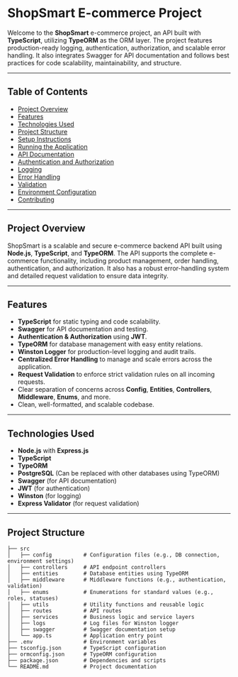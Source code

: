 # ShopSmart E-commerce Project

Welcome to the **ShopSmart** e-commerce project, an API built with **TypeScript**, utilizing **TypeORM** as the ORM layer. The project features production-ready logging, authentication, authorization, and scalable error handling. It also integrates Swagger for API documentation and follows best practices for code scalability, maintainability, and structure.

---

## Table of Contents

- [Project Overview](#project-overview)
- [Features](#features)
- [Technologies Used](#technologies-used)
- [Project Structure](#project-structure)
- [Setup Instructions](#setup-instructions)
- [Running the Application](#running-the-application)
- [API Documentation](#api-documentation)
- [Authentication and Authorization](#authentication-and-authorization)
- [Logging](#logging)
- [Error Handling](#error-handling)
- [Validation](#validation)
- [Environment Configuration](#environment-configuration)
- [Contributing](#contributing)

---

## Project Overview

ShopSmart is a scalable and secure e-commerce backend API built using **Node.js**, **TypeScript**, and **TypeORM**. The API supports the complete e-commerce functionality, including product management, order handling, authentication, and authorization. It also has a robust error-handling system and detailed request validation to ensure data integrity.

---

## Features

- **TypeScript** for static typing and code scalability.
- **Swagger** for API documentation and testing.
- **Authentication & Authorization** using **JWT**.
- **TypeORM** for database management with easy entity relations.
- **Winston Logger** for production-level logging and audit trails.
- **Centralized Error Handling** to manage and scale errors across the application.
- **Request Validation** to enforce strict validation rules on all incoming requests.
- Clear separation of concerns across **Config**, **Entities**, **Controllers**, **Middleware**, **Enums**, and more.
- Clean, well-formatted, and scalable codebase.

---

## Technologies Used

- **Node.js** with **Express.js**
- **TypeScript**
- **TypeORM**
- **PostgreSQL** (Can be replaced with other databases using TypeORM)
- **Swagger** (for API documentation)
- **JWT** (for authentication)
- **Winston** (for logging)
- **Express Validator** (for request validation)

---

## Project Structure

```plaintext
├── src
│   ├── config          # Configuration files (e.g., DB connection, environment settings)
│   ├── controllers     # API endpoint controllers
│   ├── entities        # Database entities using TypeORM
│   ├── middleware      # Middleware functions (e.g., authentication, validation)
│   ├── enums           # Enumerations for standard values (e.g., roles, statuses)
│   ├── utils           # Utility functions and reusable logic
│   ├── routes          # API routes
│   ├── services        # Business logic and service layers
│   ├── logs            # Log files for Winston logger
│   ├── swagger         # Swagger documentation setup
│   └── app.ts          # Application entry point
├── .env                # Environment variables
├── tsconfig.json       # TypeScript configuration
├── ormconfig.json      # TypeORM configuration
├── package.json        # Dependencies and scripts
└── README.md           # Project documentation



